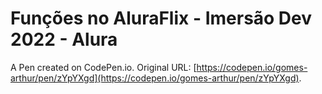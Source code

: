 # Funções no AluraFlix - Imersão Dev 2022 - Alura

A Pen created on CodePen.io. Original URL: [https://codepen.io/gomes-arthur/pen/zYpYXgd](https://codepen.io/gomes-arthur/pen/zYpYXgd).



